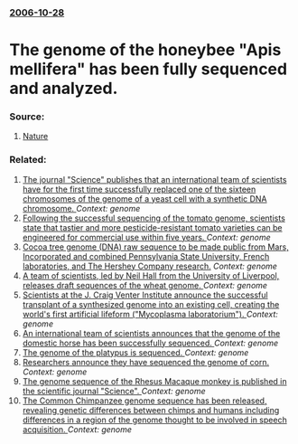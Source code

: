 ### [2006-10-28](/news/2006/10/28/index.md)

#  The genome of the honeybee "Apis mellifera" has been fully sequenced and analyzed. 




### Source:

1. [Nature](http://www.nature.com/nature/journal/v443/n7114/full/443884a.html)

### Related:

1. [The journal "Science" publishes that an international team of scientists have for the first time successfully replaced one of the sixteen chromosomes of the genome of a yeast cell with a synthetic DNA chromosome. ](/news/2014/03/27/the-journal-science-publishes-that-an-international-team-of-scientists-have-for-the-first-time-successfully-replaced-one-of-the-sixteen-ch.md) _Context: genome_
2. [Following the successful sequencing of the tomato genome, scientists state that tastier and more pesticide-resistant tomato varieties can be engineered for commercial use within five years. ](/news/2012/05/30/following-the-successful-sequencing-of-the-tomato-genome-scientists-state-that-tastier-and-more-pesticide-resistant-tomato-varieties-can-be.md) _Context: genome_
3. [Cocoa tree genome (DNA) raw sequence to be made public from Mars, Incorporated and combined Pennsylvania State University, French laboratories, and The Hershey Company research.](/news/2010/09/16/cocoa-tree-genome-dna-raw-sequence-to-be-made-public-from-mars-incorporated-and-combined-pennsylvania-state-university-french-laboratori.md) _Context: genome_
4. [A team of scientists, led by Neil Hall from the University of Liverpool, releases draft sequences of the wheat genome. ](/news/2010/08/27/a-team-of-scientists-led-by-neil-hall-from-the-university-of-liverpool-releases-draft-sequences-of-the-wheat-genome.md) _Context: genome_
5. [Scientists at the J. Craig Venter Institute announce the successful transplant of a synthesized genome into an existing cell, creating the world's first artificial lifeform ("Mycoplasma laboratorium"). ](/news/2010/05/20/scientists-at-the-j-craig-venter-institute-announce-the-successful-transplant-of-a-synthesized-genome-into-an-existing-cell-creating-the-w.md) _Context: genome_
6. [ An international team of scientists announces that the genome of the domestic horse has been successfully sequenced. ](/news/2009/11/5/an-international-team-of-scientists-announces-that-the-genome-of-the-domestic-horse-has-been-successfully-sequenced.md) _Context: genome_
7. [ The genome of the platypus is sequenced. ](/news/2008/05/7/the-genome-of-the-platypus-is-sequenced.md) _Context: genome_
8. [ Researchers announce they have sequenced the genome of corn. ](/news/2008/02/26/researchers-announce-they-have-sequenced-the-genome-of-corn.md) _Context: genome_
9. [ The genome sequence of the Rhesus Macaque monkey is published in the scientific journal "Science". ](/news/2007/04/13/the-genome-sequence-of-the-rhesus-macaque-monkey-is-published-in-the-scientific-journal-science.md) _Context: genome_
10. [ The Common Chimpanzee genome sequence has been released, revealing genetic differences between chimps and humans including differences in a region of the genome thought to be involved in speech acquisition. ](/news/2005/09/1/the-common-chimpanzee-genome-sequence-has-been-released-revealing-genetic-differences-between-chimps-and-humans-including-differences-in-a.md) _Context: genome_
